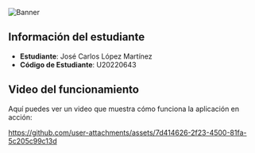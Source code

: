 ![Banner](https://i.ibb.co/dssdDtHN/Screenshot-2025-03-05-174626.png)

## Información del estudiante

- **Estudiante**: José Carlos López Martínez
- **Código de Estudiante**: U20220643

## Video del funcionamiento

Aquí puedes ver un video que muestra cómo funciona la aplicación en acción:

https://github.com/user-attachments/assets/7d414626-2f23-4500-81fa-5c205c99c13d
